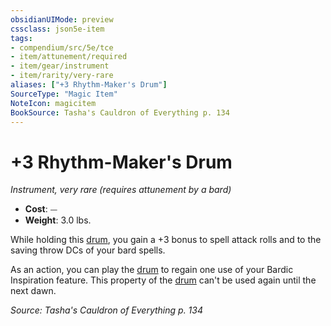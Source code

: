 ```yaml
---
obsidianUIMode: preview
cssclass: json5e-item
tags:
- compendium/src/5e/tce
- item/attunement/required
- item/gear/instrument
- item/rarity/very-rare
aliases: ["+3 Rhythm-Maker's Drum"]
SourceType: "Magic Item"
NoteIcon: magicitem
BookSource: Tasha's Cauldron of Everything p. 134
---
```

# +3 Rhythm-Maker's Drum
*Instrument, very rare (requires attunement by a bard)*  

- **Cost**: ⏤
- **Weight**: 3.0 lbs.

While holding this [drum](/3-Mechanics/CLI/items/drum.md), you gain a +3 bonus to spell attack rolls and to the saving throw DCs of your bard spells.

As an action, you can play the [drum](/3-Mechanics/CLI/items/drum.md) to regain one use of your Bardic Inspiration feature. This property of the [drum](/3-Mechanics/CLI/items/drum.md) can't be used again until the next dawn.

*Source: Tasha's Cauldron of Everything p. 134*